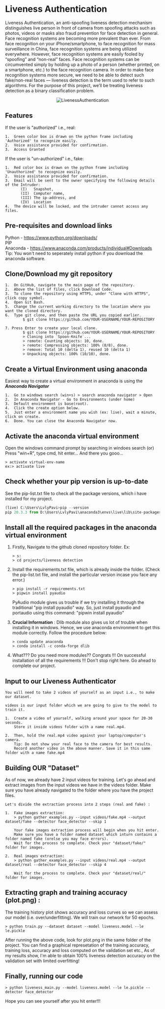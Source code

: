 # Liveness Authentication

Liveness Authentication, an anti-spoofing liveness detection mechanism distinguishes live person in front of camera from spoofing attacks such as photos, videos or masks also fraud prevention for face detection in general. Face recognition systems are becoming more prevalent than ever. From face recognition on your iPhone/smartphone, to face recognition for mass surveillance in China, face recognition systems are being utilized everywhere. However, face recognition systems are easily fooled by “spoofing” and “non-real” faces. Face recognition systems can be circumvented simply by holding up a photo of a person (whether printed, on a smartphone, etc.) to the face recognition camera. In order to make face recognition systems more secure, we need to be able to detect such fake/non-real faces — liveness detection is the term used to refer to such algorithms. For the purpose of this project, we’ll be treating liveness detection as a binary classification problem.

<p align="center">
  <img  src="https://www.swansol.com/blog/facial-recognition-the-next-generation-security/" alt="LivenessAuthentication">
</p>

## Features
If the user is "authorized" i.e., real:
```
1.  Green color box is drawn on the python frame including 'Authorized' to recognize easily.
2.  Voice assistance provided for confirmation.
3.  Access Granted
```
If the user is "un-authorized" i.e., fake:
```
1.  Red color box is drawn on the python frame including 'Unauthorized' to recognize easily.
2.  Voice assistance provided for confirmation.
3.  Email will be sent to the owner specifying the following details of the Intruder:
       (I)   Snapshot, 
       (II)  Computer name,
       (III) The ip-address, and
       (IV)  Location
4.  The device will be locked, and the intruder cannot access any files.
```

## Pre-requisites and download links
 
 Python - https://www.python.org/downloads/ \
 PIP \
 Anaconda - https://www.anaconda.com/products/individual#Downloads \
 Tip: You won't need to seperately install python if you download the anaconda software.
 
## Clone/Download my git repository
```
1.  On GitHub, navigate to the main page of the repository.
2.  Above the list of files, click Download Code.
3.  To clone the repository using HTTPS, under "Clone with HTTPS", click copy symbol.
4.  Open Git Bash.
5.  Change the current working directory to the location where you want the cloned directory.
6.  Type git clone, and then paste the URL you copied earlier.
        $ git clone https://github.com/YOUR-USERNAME/YOUR-REPOSITORY
        
7. Press Enter to create your local clone.
        $ git clone https://github.com/YOUR-USERNAME/YOUR-REPOSITORY
        > Cloning into `Spoon-Knife`...
        > remote: Counting objects: 10, done.
        > remote: Compressing objects: 100% (8/8), done.
        > remove: Total 10 (delta 1), reused 10 (delta 1)
        > Unpacking objects: 100% (10/10), done.
```

## Create a Virtual Environment using anaconda
Easiest way to create a virtual environment in anaconda is using the ***Anaconda Navigator***
```
1.  Go to windows search (win+s) > search anaconda navigator > Open
2.  In Anaconda Navigator - Go to Environments (under home)
3.  Default environment is base(root). 
4.  Click the create option below.
5.  Just enter a environment name you wish (ex: live), wait a minute, click on create.
6.  Done. You can close the Anaconda Navigator now.
```

## Activate the anaconda virtual environment
Open the windows command prompt by searching in windoes search (or) Press "win+R", type cmd, hit enter... And there you gooo...
```
> activate virtual-env-name
ex:> activate live
```
 
## Check whether your pip version is up-to-date
See the pip-list.txt file to check all the package versions, which i have installed for my project.
```python
(live) C:\Users\LvlyPavi>pip --version
pip 20.3.3 from D:\Users\LvlyPavi\anaconda3\envs\live\lib\site-packages\pip (python 3.8)
```

## Install all the required packages in the anaconda virtual environment
1.  Firstly, Navigate to the github cloned repository folder. 
    Ex:
    ```
    > s:
    > cd projects/liveness detection
    ```
2.  Install the requirements.txt file, which is already inside the folder. (Check the pip-list.txt file, and install the particular version incase you face any error.)
    ```
    > pip install -r requirements.txt
    > pipwin install pyaudio
    ```
    PyAudio module gives us trouble if we try installing it through the traditional "pip install pyaudio" way. So, just install pyaudio and portaudio using this command: "pipwin     install pyaudio"
    
3.  **Crucial Information** : Dlib module also gives us lot of trouble when installing it in windows. Hence, we use anaconda environment to get this module correctly.
    Follow the procedure below:
    ```
    > conda update anaconda
    > conda install -c conda-forge dlib
    ```
4.  What??? Do you need more modules?? 
    Congrats !!! On successful installation of all the requirements !!! Don't stop right here. Go ahead to complete our project.
  
## Input to our Liveness Authenticator
```
You will need to take 2 videos of yourself as an input i.e., to make our dataset.

videos is our input folder which we are going to give to the model to train it.

1.  Create a video of yourself, walking around your space for 20-30 seconds. 
    Store it inside videos folder with a name real.mp4.

2.  Then, hold the real.mp4 video against your laptop/computer's camera.
    Tip: Do not show your real face to the camera for best results.
    Record another video in the above manner. Save it in this same folder with a name fake.mp4
```

## Building OUR "Dataset"
As of now, we already have 2 input videos for training. Let's go ahead and extract images from the input videos we have in the videos folder.
Make sure you have already navigated to the folder where you have the project files.
```
Let's divide the extraction process into 2 steps (real and fake) :

1.  Fake images extraction:
    > python gather_examples.py --input videos/fake.mp4 --output dataset/fake --detector face_detector --skip 1
    
    Your fake images extraction process will begin when you hit enter. 
    Make sure you have a folder named dataset which inturn contains a folder named fake (orelse you may face errors). 
    Wait for the process to complete. Check your "dataset/fake/" folder for images.
    
2.  Real images extraction:
    > python gather_examples.py --input videos/real.mp4 --output dataset/real --detector face_detector --skip 4
    
    Wait for the process to complete. Check your "dataset/real/" folder for images.
```

## Extracting graph and training accuracy (plot.png) :
The training history plot shows accuracy and loss curves so we can assess our model (i.e. over/underfitting). We will train our network for 50 epochs.
```
> python train.py --dataset dataset --model liveness.model --le le.pickle
```
After running the above code, look for plot.png in the same folder of the project. You can find a graphical represetation of the training accuracy, training loss, accuracy and loss computed on the validation set etc., 
As of my results show, I'm able to obtain 100% liveness detection accuracy on the validation set with limited overfitting!

## Finally, running our code
```
> python liveness_main.py --model liveness.model --le le.pickle --detector face_detector
```
Hope you can see yourself after you hit enter!!!
